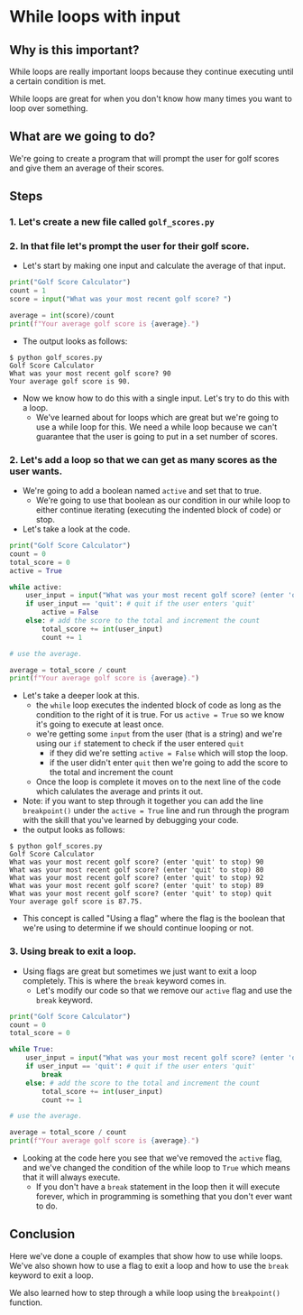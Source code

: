 # While loops with input

## Why is this important?

While loops are really important loops because they continue executing until a certain condition is met.

While loops are great for when you don't know how many times you want to loop over something.

## What are we going to do?

We're going to create a program that will prompt the user for golf scores and give them an average of their scores.

## Steps


### 1. Let's create a new file called `golf_scores.py` 

### 2. In that file let's prompt the user for their golf score.
- Let's start by making one input and calculate the average of that input.
```python 
print("Golf Score Calculator")
count = 1
score = input("What was your most recent golf score? ")

average = int(score)/count
print(f"Your average golf score is {average}.")
```
- The output looks as follows:
```
$ python golf_scores.py
Golf Score Calculator
What was your most recent golf score? 90
Your average golf score is 90.
```
- Now we know how to do this with a single input. Let's try to do this with a loop.
  - We've learned about for loops which are great but we're going to use a while loop for this. We need a while loop because we can't guarantee that the user is going to put in a set number of scores.

### 2. Let's add a loop so that we can get as many scores as the user wants.
- We're going to add a boolean named `active` and set that to true.
  - We're going to use that boolean as our condition in our while loop to either continue iterating (executing the indented block of code) or stop.
- Let's take a look at the code.
```python
print("Golf Score Calculator")
count = 0
total_score = 0
active = True

while active:
    user_input = input("What was your most recent golf score? (enter 'quit' to stop) ")
    if user_input == 'quit': # quit if the user enters 'quit'
        active = False
    else: # add the score to the total and increment the count
        total_score += int(user_input)
        count += 1

# use the average.

average = total_score / count
print(f"Your average golf score is {average}.")
```
- Let's take a deeper look at this.
  - the `while` loop executes the indented block of code as long as the condition to the right of it is true. For us `active = True` so we know it's going to execute at least once.
  - we're getting some `input` from the user (that is a string) and we're using our `if` statement to check if the user entered `quit`
    -  if they did we're setting `active = False` which will stop the loop.
    - if the user didn't enter `quit` then we're going to add the score to the total and increment the count
  - Once the loop is complete it moves on to the next line of the code which calulates the average and prints it out. 
- Note: if you want to step through it together you can add the line `breakpoint()` under the `active = True` line and run through the program with the skill that you've learned by debugging your code.
- the output looks as follows:
```
$ python golf_scores.py
Golf Score Calculator
What was your most recent golf score? (enter 'quit' to stop) 90
What was your most recent golf score? (enter 'quit' to stop) 80
What was your most recent golf score? (enter 'quit' to stop) 92
What was your most recent golf score? (enter 'quit' to stop) 89
What was your most recent golf score? (enter 'quit' to stop) quit
Your average golf score is 87.75.
```
- This concept is called "Using a flag" where the flag is the boolean that we're using to determine if we should continue looping or not.

### 3. Using break to exit a loop.
- Using flags are great but sometimes we just want to exit a loop completely. This is where the `break` keyword comes in.
  - Let's modify our code so that we remove our `active` flag and use the `break` keyword.
```python
print("Golf Score Calculator")
count = 0
total_score = 0

while True:
    user_input = input("What was your most recent golf score? (enter 'quit' to stop) ")
    if user_input == 'quit': # quit if the user enters 'quit'
        break
    else: # add the score to the total and increment the count
        total_score += int(user_input)
        count += 1

# use the average.

average = total_score / count
print(f"Your average golf score is {average}.")
```
- Looking at the code here you see that we've removed the `active` flag, and we've changed the condition of the while loop to `True` which means that it will always execute.
  - If you don't have a `break` statement in the loop then it will execute forever, which in programming is something that you don't ever want to do.

## Conclusion

Here we've done a couple of examples that show how to use while loops. We've also shown how to use a flag to exit a loop and how to use the `break` keyword to exit a loop.

We also learned how to step through a while loop using the `breakpoint()` function.
